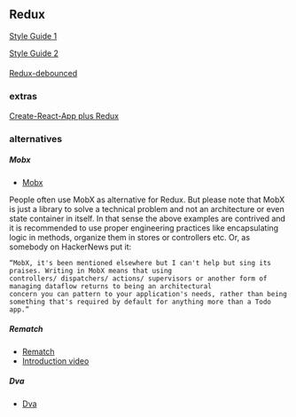 ## Redux

[Style Guide 1](https://github.com/iraycd/React-Redux-Styleguide)

[Style Guide 2](https://gist.github.com/datchley/4e0d05c526d532d1b05bf9b48b174faf)


#### 

[Redux-debounced](https://github.com/ryanseddon/redux-debounced)

### extras

[Create-React-App plus Redux](https://medium.com/backticks-tildes/setting-up-a-redux-project-with-create-react-app-e363ab2329b8)

### alternatives

##### Mobx
- [Mobx](https://github.com/mobxjs/mobx)

 People often use MobX as alternative for Redux. But please note that MobX is just a library to solve a technical problem 
 and not an architecture or even state container in itself. In that sense the above examples are contrived and it is recommended 
 to use proper engineering practices like encapsulating logic in methods, organize them in stores or controllers etc. Or, as somebody on HackerNews put it:

    “MobX, it's been mentioned elsewhere but I can't help but sing its praises. Writing in MobX means that using 
    controllers/ dispatchers/ actions/ supervisors or another form of managing dataflow returns to being an architectural 
    concern you can pattern to your application's needs, rather than being something that's required by default for anything more than a Todo app.” 

##### Rematch
- [Rematch](https://github.com/rematch/rematch)
- [Introduction video](https://www.youtube.com/watch?v=3ezSBYoL5do)

##### Dva
- [Dva](https://github.com/dvajs/dva)